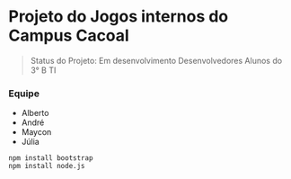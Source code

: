 # Projeto do  Jogos internos do Campus Cacoal

>Status do Projeto: Em desenvolvimento
>Desenvolvedores Alunos do 3° B TI

### Equipe 
* Alberto
* André
* Maycon
* Júlia

```
npm install bootstrap
npm install node.js
```

